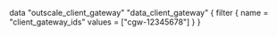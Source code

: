 data "outscale_client_gateway" "data_client_gateway" {
filter {
       name   = "client_gateway_ids"
       values = ["cgw-12345678"]
    }
}